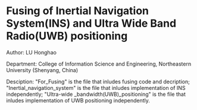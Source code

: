 # Fusing of Inertial Navigation System(INS) and Ultra Wide Band Radio(UWB) positioning

Author: LU Honghao

Department: College of Information Science and Engineering, Northeastern University (Shenyang, China)

Desciption:
"For_Fusing" is the file that inludes fusing code and decription; 
"Inertial_navigation_system" is the file that inludes implementation of INS independently; 
"Ultra-wide _bandwidth(UWB)_positioning" is the file that inludes implementation of UWB positioning independently. 
